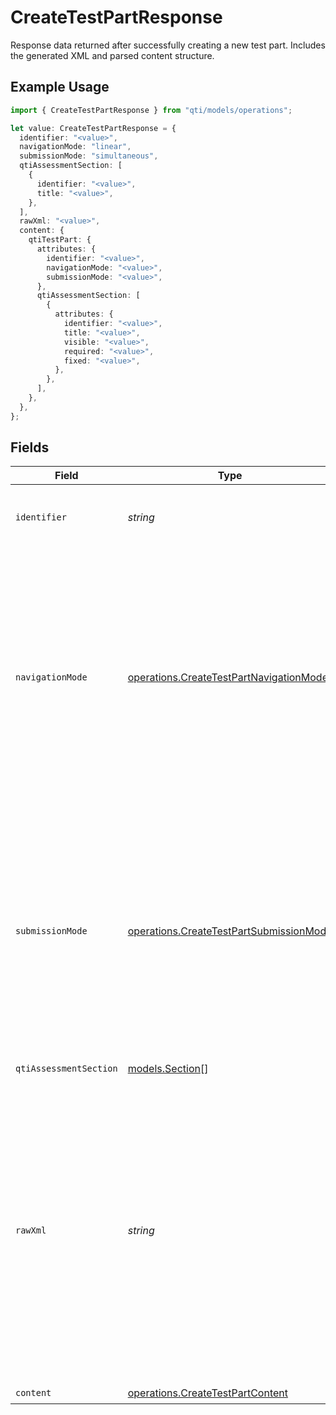 # CreateTestPartResponse

Response data returned after successfully creating a new test part. Includes the generated XML and parsed content structure.

## Example Usage

```typescript
import { CreateTestPartResponse } from "qti/models/operations";

let value: CreateTestPartResponse = {
  identifier: "<value>",
  navigationMode: "linear",
  submissionMode: "simultaneous",
  qtiAssessmentSection: [
    {
      identifier: "<value>",
      title: "<value>",
    },
  ],
  rawXml: "<value>",
  content: {
    qtiTestPart: {
      attributes: {
        identifier: "<value>",
        navigationMode: "<value>",
        submissionMode: "<value>",
      },
      qtiAssessmentSection: [
        {
          attributes: {
            identifier: "<value>",
            title: "<value>",
            visible: "<value>",
            required: "<value>",
            fixed: "<value>",
          },
        },
      ],
    },
  },
};
```

## Fields

| Field                                                                                                                                                                                                                                                                                                              | Type                                                                                                                                                                                                                                                                                                               | Required                                                                                                                                                                                                                                                                                                           | Description                                                                                                                                                                                                                                                                                                        |
| ------------------------------------------------------------------------------------------------------------------------------------------------------------------------------------------------------------------------------------------------------------------------------------------------------------------ | ------------------------------------------------------------------------------------------------------------------------------------------------------------------------------------------------------------------------------------------------------------------------------------------------------------------ | ------------------------------------------------------------------------------------------------------------------------------------------------------------------------------------------------------------------------------------------------------------------------------------------------------------------ | ------------------------------------------------------------------------------------------------------------------------------------------------------------------------------------------------------------------------------------------------------------------------------------------------------------------ |
| `identifier`                                                                                                                                                                                                                                                                                                       | *string*                                                                                                                                                                                                                                                                                                           | :heavy_check_mark:                                                                                                                                                                                                                                                                                                 | Unique identifier for the entity on the service provider.                                                                                                                                                                                                                                                          |
| `navigationMode`                                                                                                                                                                                                                                                                                                   | [operations.CreateTestPartNavigationMode](../../models/operations/createtestpartnavigationmode.md)                                                                                                                                                                                                                 | :heavy_check_mark:                                                                                                                                                                                                                                                                                                 | Controls how learners navigate through the test part. 'linear' requires items to be responded to in sequence without jumping around, while 'nonlinear' allows candidates to respond to items in any order they choose.                                                                                             |
| `submissionMode`                                                                                                                                                                                                                                                                                                   | [operations.CreateTestPartSubmissionMode](../../models/operations/createtestpartsubmissionmode.md)                                                                                                                                                                                                                 | :heavy_check_mark:                                                                                                                                                                                                                                                                                                 | Determines how learner responses are submitted for response processing. 'individual' allows responses to be submitted as each item is completed, while 'simultaneous' means responses for all items are sent when the whole part is completed.                                                                     |
| `qtiAssessmentSection`                                                                                                                                                                                                                                                                                             | [models.Section](../../models/section.md)[]                                                                                                                                                                                                                                                                        | :heavy_check_mark:                                                                                                                                                                                                                                                                                                 | N/A                                                                                                                                                                                                                                                                                                                |
| `rawXml`                                                                                                                                                                                                                                                                                                           | *string*                                                                                                                                                                                                                                                                                                           | :heavy_check_mark:                                                                                                                                                                                                                                                                                                 | Raw XML representation of the entity, automatically generated from the JSON or XML sent when creating entities on the service provider. The rawxml field will contain all content sent when creating the entity on the service provider. This field is stable and should be used when working within this QTI API. |
| `content`                                                                                                                                                                                                                                                                                                          | [operations.CreateTestPartContent](../../models/operations/createtestpartcontent.md)                                                                                                                                                                                                                               | :heavy_check_mark:                                                                                                                                                                                                                                                                                                 | N/A                                                                                                                                                                                                                                                                                                                |